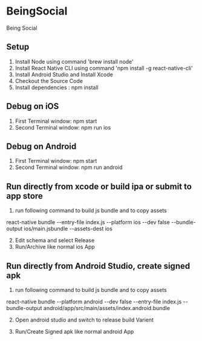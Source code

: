 # BeingSocial

Being Social

## Setup

1. Install Node using command 'brew install node'
2. Install React Native CLI using command 'npm install -g react-native-cli'
3. Install Android Studio and Install Xcode
4. Checkout the Source Code
5. Install dependencies : npm install

## Debug on iOS

1. First Terminal window: npm start
2. Second Terminal window: npm run ios

## Debug on Android

1. First Terminal window: npm start
2. Second Terminal window: npm run android

## Run directly from xcode or build ipa or submit to app store

1. run following command to build js bundle and to copy assets

react-native bundle --entry-file index.js --platform ios --dev false --bundle-output ios/main.jsbundle --assets-dest ios

2. Edit schema and select Release
3. Run/Archive like normal ios App

## Run directly from Android Studio, create signed apk

1. run following command to build js bundle and to copy assets

react-native bundle --platform android --dev false --entry-file index.js --bundle-output android/app/src/main/assets/index.android.bundle

2. Open android studio and switch to release build Varient

3. Run/Create Signed apk like normal android App
